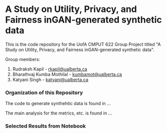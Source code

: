 # A Study on Utility, Privacy, and Fairness inGAN-generated synthetic data

This is the code repository for the UofA CMPUT 622 Group Project titled "A Study on Utility, Privacy, and Fairness inGAN-generated synthetic data".

Group members: 
1. Rudraksh Kapil - rkapil@ualberta.ca
2. Bharathvaj Kumba Mothilal - kumbamot@ualberta.ca
3. Katyani Singh - katyani@ualberta.ca

### Organization of this Repository

The code to generate synthehtic data is found in ...

The main analysis for the metrics, etc. is found in ...


### Selected Results from Notebook
